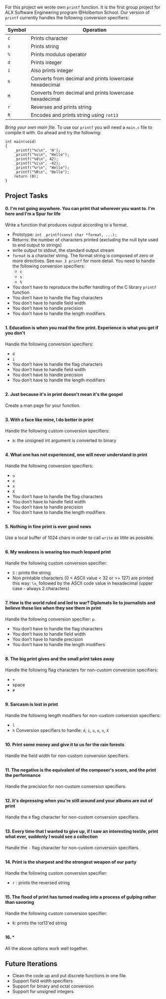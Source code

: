 For this project we wrote own `printf` function. It is the first group project for ALX Software Engineering program @Holberton School. Our version of `printf` currently handles the following conversion specifiers:

| Symbol | Operation |
|--|--|
| `c` | Prints character |
| `s` | Prints string |
| `%` | Prints modulus operator |
| `d` | Prints integer |
| `i` | Also prints integer |
| `h` | Converts from decimal and prints lowercase hexadecimal |
| `H` | Converts from decimal and prints lowercase hexadecimal |
| `r` | Reverses and prints string |
| `R` | Encodes and prints string using `rot13` |


*Bring your own main file.* To use our `printf` you will need a `main.c` file to compile it with. Go ahead and try the following:
```
int main(void)
{
	_printf("%c\n", 'H');
	_printf("%s\n", "Hello");
	_printf("%d\n", 42);
	_printf("%i\n", -42);
	_printf("%r\n", "Hello");
	_printf("%R\n", "Hello");
	return (0);
}
```


## Project Tasks
#### 0. I'm not going anywhere. You can print that wherever you want to. I'm here and I'm a Spur for life
Write a function that produces output according to a format.
-   Prototype:  `int _printf(const char *format, ...);`
-   Returns: the number of characters printed (excluding the null byte used to end output to strings)
-   write output to stdout, the standard output stream
-   `format`  is a character string. The format string is composed of zero or more directives. See  `man 3 printf`  for more detail. You need to handle the following conversion specifiers:
    -   `c`
    -   `s`
    -   `%`
-   You don’t have to reproduce the buffer handling of the C library  `printf`  function
-   You don’t have to handle the flag characters
-   You don’t have to handle field width
-   You don’t have to handle precision
-   You don’t have to handle the length modifiers
##
#### 1. Education is when you read the fine print. Experience is what you get if you don't
Handle the following conversion specifiers:
-   `d`
-   `i`
-   You don’t have to handle the flag characters
-   You don’t have to handle field width
-   You don’t have to handle precision
-   You don’t have to handle the length modifiers
##
#### 2. Just because it's in print doesn't mean it's the gospel
Create a man page for your function.
##
#### 3. With a face like mine, I do better in print
Handle the following custom conversion specifiers:
-   `b`: the unsigned int argument is converted to binary
##
#### 4. What one has not experienced, one will never understand in print
Handle the following conversion specifiers:
-   `u`
-   `o`
-   `x`
-   `X`
-   You don’t have to handle the flag characters
-   You don’t have to handle field width
-   You don’t have to handle precision
-   You don’t have to handle the length modifiers
##
#### 5. Nothing in fine print is ever good news
Use a local buffer of 1024 chars in order to call `write` as little as possible.
##
#### 6. My weakness is wearing too much leopard print
Handle the following custom conversion specifier:
-   `S`  : prints the string.
-   Non printable characters (0 < ASCII value < 32 or >= 127) are printed this way:  `\x`, followed by the ASCII code value in hexadecimal (upper case - always 2 characters)
##
#### 7. How is the world ruled and led to war? Diplomats lie to journalists and believe these lies when they see them in print
Handle the following conversion specifier:  `p`.
-   You don’t have to handle the flag characters
-   You don’t have to handle field width
-   You don’t have to handle precision
-   You don’t have to handle the length modifiers
##
#### 8. The big print gives and the small print takes away
Handle the following flag characters for non-custom conversion specifiers:
-   `+`
-   space
-   `#`
##
#### 9. Sarcasm is lost in print
Handle the following length modifiers for non-custom conversion specifiers:
-   `l`
-   `h`
Conversion specifiers to handle:  `d`,  `i`,  `u`,  `o`,  `x`,  `X`
##
#### 10. Print some money and give it to us for the rain forests
Handle the field width for non-custom conversion specifiers.
##
#### 11. The negative is the equivalent of the composer's score, and the print the performance
Handle the precision for non-custom conversion specifiers.
##
#### 12. It's depressing when you're still around and your albums are out of print
Handle the `0` flag character for non-custom conversion specifiers.
##
#### 13. Every time that I wanted to give up, if I saw an interesting textile, print what ever, suddenly I would see a collection
Handle the `-` flag character for non-custom conversion specifiers.
##
#### 14. Print is the sharpest and the strongest weapon of our party
Handle the following custom conversion specifier:
-   `r`  : prints the reversed string
##
#### 15. The flood of print has turned reading into a process of gulping rather than savoring
Handle the following custom conversion specifier:
-   `R`: prints the rot13'ed string

##
#### 16. *
All the above options work well together.

## Future Iterations
- Clean the code up and put discrete functions in one file.
- Support field width specifiers
- Support for binary and octal conversion
- Support for unsigned integers
